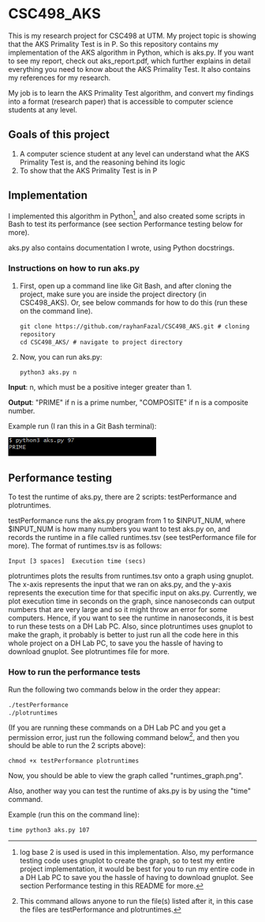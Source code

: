 # CSC498_AKS
This is my research project for CSC498 at UTM. My project topic is showing that the AKS Primality Test is in P. So this repository contains my implementation of the AKS algorithm in Python, which is aks.py. If you want to see my report, check out aks_report.pdf, which further explains in detail everything you need to know about the AKS Primality Test. It also contains my references for my research.

My job is to learn the AKS Primality Test algorithm, and convert my findings into a format (research paper) that is accessible to computer science students at any level.

## Goals of this project ##
1. A computer science student at any level can understand what the AKS Primality Test is, and the reasoning behind its logic
2. To show that the AKS Primality Test is in P


## Implementation ##
I implemented this algorithm in Python[^1], and also created some scripts in Bash to test its performance (see section Performance testing below for more).

aks.py also contains documentation I wrote, using Python docstrings.

### Instructions on how to run aks.py ###

1. First, open up a command line like Git Bash, and after cloning the project, make sure you are inside the project directory (in CSC498_AKS). Or, see below commands for how to do this (run these on the command line).

       git clone https://github.com/rayhanFazal/CSC498_AKS.git # cloning repository
       cd CSC498_AKS/ # navigate to project directory

3. Now, you can run aks.py:

       python3 aks.py n

**Input**: n, which must be a positive integer greater than 1.

**Output**: "PRIME" if n is a prime number, "COMPOSITE" if n is a composite number.

Example run (I ran this in a Git Bash terminal):

![Running aks.py on a specific input](aks_example_run.png)


## Performance testing ##
To test the runtime of aks.py, there are 2 scripts: testPerformance and plotruntimes.

testPerformance runs the aks.py program from 1 to $INPUT_NUM, where $INPUT_NUM is how many numbers you want to test aks.py on, and records the runtime in a file called runtimes.tsv (see testPerformance file for more). The format of runtimes.tsv is as follows:

    Input [3 spaces]  Execution time (secs)

plotruntimes plots the results from runtimes.tsv onto a graph using gnuplot. The x-axis represents the input that we ran on aks.py, and the y-axis represents the execution time for that specific input on aks.py.
Currently, we plot execution time in seconds on the graph, since nanoseconds can output numbers that are very large and so it might throw an error for some computers. Hence, if you want to see the runtime in nanoseconds, it is best to run these tests on a DH Lab PC. Also, since plotruntimes uses gnuplot to make the graph, it probably is better to just run all the code here in this whole project on a DH Lab PC, to save you the hassle of having to download gnuplot. See plotruntimes file for more.

### How to run the performance tests ###
Run the following two commands below in the order they appear:

    ./testPerformance
    ./plotruntimes
(If you are running these commands on a DH Lab PC and you get a permission error, just run the following command below[^2], and then you should be able to run the 2 scripts above):

    chmod +x testPerformance plotruntimes
Now, you should be able to view the graph called "runtimes_graph.png".

Also, another way you can test the runtime of aks.py is by using the "time" command. 

Example (run this on the command line):

    time python3 aks.py 107

[^1]: log base 2 is used is used in this implementation. Also, my performance testing code uses gnuplot to create the graph, so to test my entire project implementation, it would be best for you to run my entire code in a DH Lab PC to save you the hassle of having to download gnuplot. See section Performance testing in this README for more.

[^2]: This command allows anyone to run the file(s) listed after it, in this case the files are testPerformance and plotruntimes.

